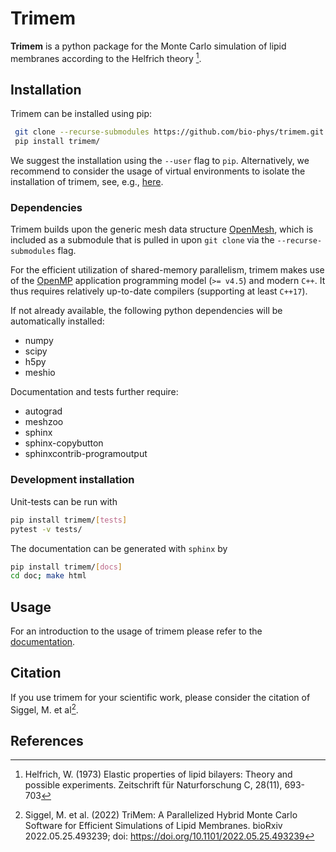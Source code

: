# Trimem

**Trimem** is a python package for the Monte Carlo simulation of lipid
membranes according to the Helfrich theory [^Helfrich1973].

[^Helfrich1973]: Helfrich, W. (1973) Elastic properties of lipid bilayers:
  Theory and possible experiments. Zeitschrift für Naturforschung C,
  28(11), 693-703

## Installation

Trimem can be installed using pip:

```bash
 git clone --recurse-submodules https://github.com/bio-phys/trimem.git
 pip install trimem/
```

We suggest the installation using the `--user` flag to `pip`. Alternatively,
we recommend to consider the usage of virtual environments to isolate the
installation of trimem, see, e.g., [here](https://packaging.python.org/en/latest/guides/installing-using-pip-and-virtual-environments/#creating-a-virtual-environment).

### Dependencies

Trimem builds upon the generic mesh data structure
[OpenMesh](https://www.graphics.rwth-aachen.de/software/openmesh/), which
is included as a submodule that is pulled in upon `git clone` via the
`--recurse-submodules` flag.

For the efficient utilization of shared-memory parallelism, trimem makes
use of the [OpenMP](https://www.openmp.org/) application programming model
(`>= v4.5`) and modern `C++`. It thus requires relatively up-to-date
compilers (supporting at least `C++17`).

If not already available, the following python dependencies will be
automatically installed:

* numpy
* scipy
* h5py
* meshio

Documentation and tests further require:

* autograd
* meshzoo
* sphinx
* sphinx-copybutton
* sphinxcontrib-programoutput

### Development installation

Unit-tests can be run with

```bash
pip install trimem/[tests]
pytest -v tests/
```

The documentation can be generated with `sphinx` by

```bash
pip install trimem/[docs]
cd doc; make html
```

## Usage

For an introduction to the usage of trimem please refer to the
[documentation](https://trimem.readthedocs.io/).

## Citation

If you use trimem for your scientific work, please consider the citation of
Siggel, M. et al[^Siggel2022].

[^Siggel2022]: Siggel, M. et al. (2022) TriMem: A Parallelized Hybrid Monte
  Carlo Software for Efficient Simulations of Lipid Membranes. bioRxiv 2022.05.25.493239;
  doi: https://doi.org/10.1101/2022.05.25.493239

## References

